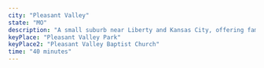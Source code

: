 ```yaml
---
city: "Pleasant Valley"
state: "MO"
description: "A small suburb near Liberty and Kansas City, offering family-friendly neighborhoods and easy access to major highways."
keyPlace: "Pleasant Valley Park"
keyPlace2: "Pleasant Valley Baptist Church"
time: "40 minutes"
---
```

